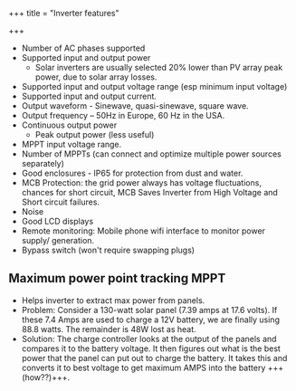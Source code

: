 +++
title = "Inverter features"

+++
- Number of AC phases supported
- Supported input and output power
  - Solar inverters are usually selected 20% lower than PV array peak power, due to solar array losses.
- Supported input and output voltage range (esp minimum input voltage)
- Supported input and output current.
- Output waveform - Sinewave, quasi-sinewave, square wave.
- Output frequency – 50Hz in Europe, 60 Hz in the USA.
- Continuous output power
  - Peak output power (less useful)
- MPPT input voltage range.
- Number of MPPTs (can connect and optimize multiple power sources separately)
- Good enclosures - IP65 for protection from dust and water.
- MCB Protection: the grid power always has voltage fluctuations, chances for short circuit, MCB Saves Inverter from High Voltage and Short circuit failures.
- Noise
- Good LCD displays
- Remote monitoring: Mobile phone wifi interface to monitor power supply/ generation.
- Bypass switch (won't require swapping plugs)

## Maximum power point tracking MPPT
- Helps inverter to extract max power from panels.
- Problem: Consider a 130-watt solar panel (7.39 amps at 17.6 volts). If these 7.4 Amps are used to charge a 12V battery, we are finally using  88.8 watts. The remainder is 48W lost as heat.
- Solution: The charge controller looks at the output of the panels and compares it to the battery voltage. It then figures out what is the best power that the panel can put out to charge the battery. It takes this and converts it to best voltage to get maximum AMPS into the battery +++(how??)+++. 
